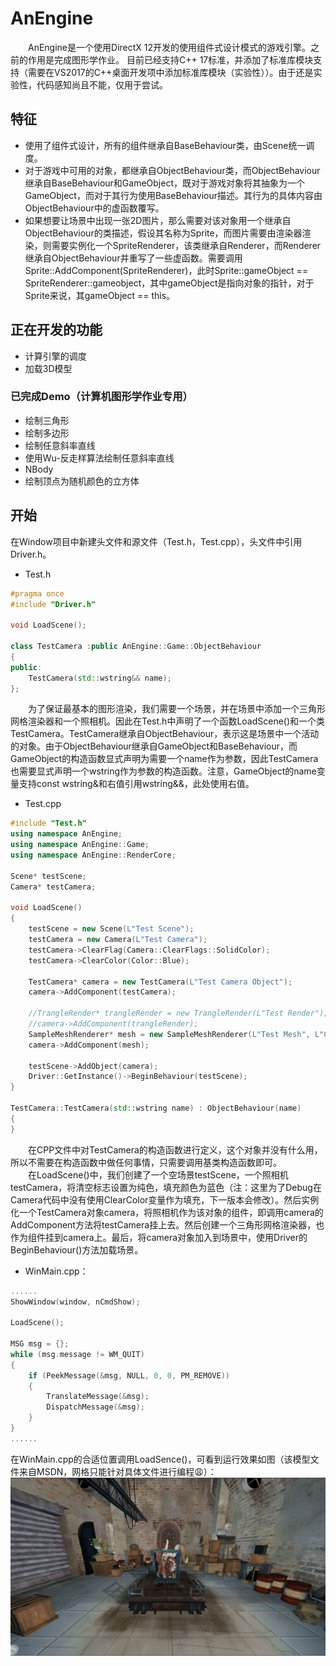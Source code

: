# AnEngine

&#8195;&#8195;AnEngine是一个使用DirectX 12开发的使用组件式设计模式的游戏引擎。之前的作用是完成图形学作业。
目前已经支持C++ 17标准，并添加了标准库模块支持（需要在VS2017的C++桌面开发项中添加标准库模块（实验性））。由于还是实验性，代码感知尚且不能，仅用于尝试。

## 特征
* 使用了组件式设计，所有的组件继承自BaseBehaviour类，由Scene统一调度。
* 对于游戏中可用的对象，都继承自ObjectBehaviour类，而ObjectBehaviour继承自BaseBehaviour和GameObject，既对于游戏对象将其抽象为一个GameObject，而对于其行为使用BaseBehaviour描述。其行为的具体内容由ObjectBehaviour中的虚函数覆写。
* 如果想要让场景中出现一张2D图片，那么需要对该对象用一个继承自ObjectBehaviour的类描述，假设其名称为Sprite，而图片需要由渲染器渲染，则需要实例化一个SpriteRenderer，该类继承自Renderer，而Renderer继承自ObjectBehaviour并重写了一些虚函数。需要调用Sprite::AddComponent(SpriteRenderer)，此时Sprite::gameObject == SpriteRenderer::gameobject，其中gameObject是指向对象的指针，对于Sprite来说，其gameObject == this。

## 正在开发的功能
* 计算引擎的调度
* 加载3D模型

### 已完成Demo（计算机图形学作业专用）
* 绘制三角形
* 绘制多边形
* 绘制任意斜率直线
* 使用Wu-反走样算法绘制任意斜率直线
* NBody
* 绘制顶点为随机颜色的立方体

## 开始
在Window项目中新建头文件和源文件（Test.h，Test.cpp），头文件中引用 Driver.h。
* Test.h
``` cpp
#pragma once
#include "Driver.h"

void LoadScene();

class TestCamera :public AnEngine::Game::ObjectBehaviour
{
public:
	TestCamera(std::wstring&& name);
};

```
&#8195;&#8195;为了保证最基本的图形渲染，我们需要一个场景，并在场景中添加一个三角形网格渲染器和一个照相机。因此在Test.h中声明了一个函数LoadScene()和一个类TestCamera。TestCamera继承自ObjectBehaviour，表示这是场景中一个活动的对象。由于ObjectBehaviour继承自GameObject和BaseBehaviour，而GameObject的构造函数显式声明为需要一个name作为参数，因此TestCamera也需要显式声明一个wstring作为参数的构造函数。注意，GameObject的name变量支持const wstring&和右值引用wstring&&，此处使用右值。
* Test.cpp
``` cpp
#include "Test.h"
using namespace AnEngine;
using namespace AnEngine::Game;
using namespace AnEngine::RenderCore;

Scene* testScene;
Camera* testCamera;

void LoadScene()
{
	testScene = new Scene(L"Test Scene");
	testCamera = new Camera(L"Test Camera");
	testCamera->ClearFlag(Camera::ClearFlags::SolidColor);
	testCamera->ClearColor(Color::Blue);

	TestCamera* camera = new TestCamera(L"Test Camera Object");
	camera->AddComponent(testCamera);

	//TrangleRender* trangleRender = new TrangleRender(L"Test Render");
	//camera->AddComponent(trangleRender);
	SampleMeshRenderer* mesh = new SampleMeshRenderer(L"Test Mesh", L"C:/Users/PC/Documents/Code/VSProject/AnEngine/Assets/Mesh.bin");
	camera->AddComponent(mesh);

	testScene->AddObject(camera);
	Driver::GetInstance()->BeginBehaviour(testScene);
}

TestCamera::TestCamera(std::wstring name) : ObjectBehaviour(name)
{
}
```
&#8195;&#8195;在CPP文件中对TestCamera的构造函数进行定义，这个对象并没有什么用，所以不需要在构造函数中做任何事情，只需要调用基类构造函数即可。<br/>
&#8195;&#8195;在LoadScene()中，我们创建了一个空场景testScene，一个照相机testCamera，将清空标志设置为纯色，填充颜色为蓝色（注：这里为了Debug在Camera代码中没有使用ClearColor变量作为填充，下一版本会修改）。然后实例化一个TestCamera对象camera，将照相机作为该对象的组件，即调用camera的AddComponent方法将testCamera挂上去。然后创建一个三角形网格渲染器，也作为组件挂到camera上。最后，将camera对象加入到场景中，使用Driver的BeginBehaviour()方法加载场景。

* WinMain.cpp：
```cpp
......
ShowWindow(window, nCmdShow);

LoadScene();

MSG msg = {};
while (msg.message != WM_QUIT)
{
	if (PeekMessage(&msg, NULL, 0, 0, PM_REMOVE))
	{
		TranslateMessage(&msg);
		DispatchMessage(&msg);
	}
}
......
```
在WinMain.cpp的合适位置调用LoadSence()，可看到运行效果如图（该模型文件来自MSDN，网格只能针对具体文件进行编程😩）：
![image](./Blogs/Demo2.png)